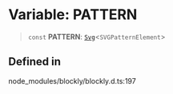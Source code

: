 # Variable: PATTERN

> `const` **PATTERN**: [`Svg`](../index.md)\<`SVGPatternElement`\>

## Defined in

node_modules/blockly/blockly.d.ts:197
